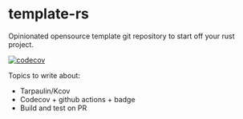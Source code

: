 # template-rs
Opinionated opensource template git repository to start off your rust project.

[![codecov](https://codecov.io/gh/danigrb/template-rs/graph/badge.svg?token=FTH3S4FXGH)](https://codecov.io/gh/danigrb/template-rs)

Topics to write about: 


- Tarpaulin/Kcov
- Codecov + github actions + badge
- Build and test on PR